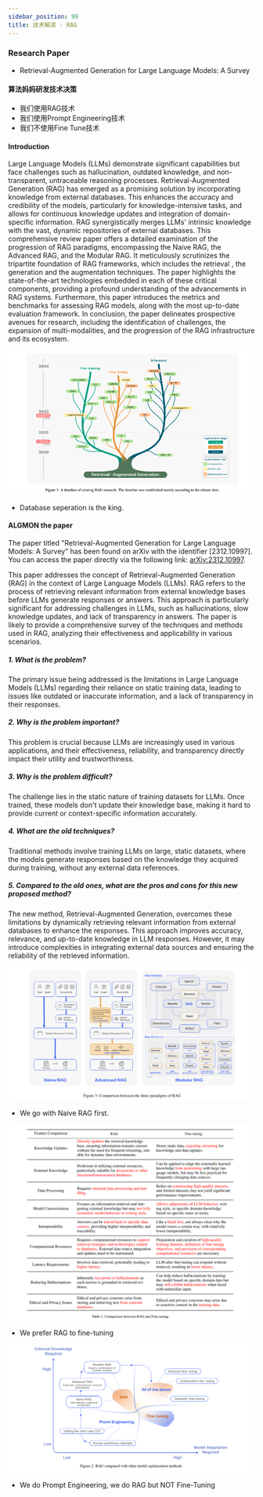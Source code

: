 ```yaml
---
sidebar_position: 99
title: 技术解读 - RAG
---
```


### Research Paper
* Retrieval-Augmented Generation for Large Language Models: A Survey

#### 算法妈妈研发技术决策
* 我们使用RAG技术
* 我们使用Prompt Engineering技术
* 我们不使用Fine Tune技术

#### Introduction
Large Language Models (LLMs) demonstrate significant capabilities but face challenges such as hallucination, outdated knowledge, and non-transparent, untraceable reasoning processes. Retrieval-Augmented Generation (RAG) has emerged as a promising solution by incorporating knowledge from external databases. This enhances the accuracy and credibility of the models, particularly for knowledge-intensive tasks, and allows for continuous knowledge updates and integration of domain-specific information. RAG synergistically merges LLMs' intrinsic knowledge with the vast, dynamic repositories of external databases. This comprehensive review paper offers a detailed examination of the progression of RAG paradigms, encompassing the Naive RAG, the Advanced RAG, and the Modular RAG. It meticulously scrutinizes the tripartite foundation of RAG frameworks, which includes the retrieval , the generation and the augmentation techniques. The paper highlights the state-of-the-art technologies embedded in each of these critical components, providing a profound understanding of the advancements in RAG systems. Furthermore, this paper introduces the metrics and benchmarks for assessing RAG models, along with the most up-to-date evaluation framework. In conclusion, the paper delineates prospective avenues for research, including the identification of challenges, the expansion of multi-modalities, and the progression of the RAG infrastructure and its ecosystem.

![](./20231219/fig.1.png)
* Database seperation is the king.

#### ALGMON the paper
The paper titled "Retrieval-Augmented Generation for Large Language Models: A Survey" has been found on arXiv with the identifier [2312.10997]. You can access the paper directly via the following link: [arXiv:2312.10997](https://arxiv.org/abs/2312.10997).

This paper addresses the concept of Retrieval-Augmented Generation (RAG) in the context of Large Language Models (LLMs). RAG refers to the process of retrieving relevant information from external knowledge bases before LLMs generate responses or answers. This approach is particularly significant for addressing challenges in LLMs, such as hallucinations, slow knowledge updates, and lack of transparency in answers. The paper is likely to provide a comprehensive survey of the techniques and methods used in RAG, analyzing their effectiveness and applicability in various scenarios.

##### 1. What is the problem?
The primary issue being addressed is the limitations in Large Language Models (LLMs) regarding their reliance on static training data, leading to issues like outdated or inaccurate information, and a lack of transparency in their responses.

##### 2. Why is the problem important?
This problem is crucial because LLMs are increasingly used in various applications, and their effectiveness, reliability, and transparency directly impact their utility and trustworthiness.

##### 3. Why is the problem difficult?
The challenge lies in the static nature of training datasets for LLMs. Once trained, these models don't update their knowledge base, making it hard to provide current or context-specific information accurately.

##### 4. What are the old techniques?
Traditional methods involve training LLMs on large, static datasets, where the models generate responses based on the knowledge they acquired during training, without any external data references.

##### 5. Compared to the old ones, what are the pros and cons for this new proposed method?
The new method, Retrieval-Augmented Generation, overcomes these limitations by dynamically retrieving relevant information from external databases to enhance the responses. This approach improves accuracy, relevance, and up-to-date knowledge in LLM responses. However, it may introduce complexities in integrating external data sources and ensuring the reliability of the retrieved information.

![](./20231219/fig.3.png)
* We go with Naive RAG first.

![](./20231219/table.1.png)
* We prefer RAG to fine-tuning

![](./20231219/fig.2.png)
* We do Prompt Engineering, we do RAG but NOT Fine-Tuning